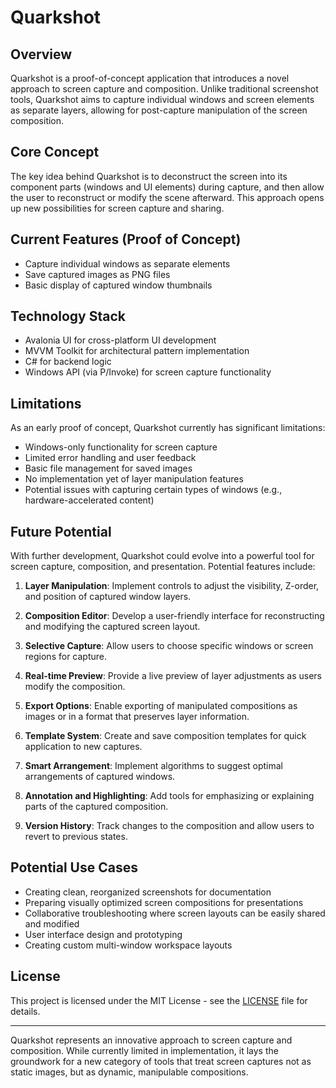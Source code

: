 # Quarkshot

## Overview

Quarkshot is a proof-of-concept application that introduces a novel approach to screen capture and composition. Unlike traditional screenshot tools, Quarkshot aims to capture individual windows and screen elements as separate layers, allowing for post-capture manipulation of the screen composition.

## Core Concept

The key idea behind Quarkshot is to deconstruct the screen into its component parts (windows and UI elements) during capture, and then allow the user to reconstruct or modify the scene afterward. This approach opens up new possibilities for screen capture and sharing.

## Current Features (Proof of Concept)

- Capture individual windows as separate elements
- Save captured images as PNG files
- Basic display of captured window thumbnails

## Technology Stack

- Avalonia UI for cross-platform UI development
- MVVM Toolkit for architectural pattern implementation
- C# for backend logic
- Windows API (via P/Invoke) for screen capture functionality

## Limitations

As an early proof of concept, Quarkshot currently has significant limitations:

- Windows-only functionality for screen capture
- Limited error handling and user feedback
- Basic file management for saved images
- No implementation yet of layer manipulation features
- Potential issues with capturing certain types of windows (e.g., hardware-accelerated content)

## Future Potential

With further development, Quarkshot could evolve into a powerful tool for screen capture, composition, and presentation. Potential features include:

1. **Layer Manipulation**: Implement controls to adjust the visibility, Z-order, and position of captured window layers.

2. **Composition Editor**: Develop a user-friendly interface for reconstructing and modifying the captured screen layout.

3. **Selective Capture**: Allow users to choose specific windows or screen regions for capture.

4. **Real-time Preview**: Provide a live preview of layer adjustments as users modify the composition.

5. **Export Options**: Enable exporting of manipulated compositions as images or in a format that preserves layer information.

6. **Template System**: Create and save composition templates for quick application to new captures.

7. **Smart Arrangement**: Implement algorithms to suggest optimal arrangements of captured windows.

8. **Annotation and Highlighting**: Add tools for emphasizing or explaining parts of the captured composition.

9. **Version History**: Track changes to the composition and allow users to revert to previous states.

## Potential Use Cases

- Creating clean, reorganized screenshots for documentation
- Preparing visually optimized screen compositions for presentations
- Collaborative troubleshooting where screen layouts can be easily shared and modified
- User interface design and prototyping
- Creating custom multi-window workspace layouts


## License

This project is licensed under the MIT License - see the [LICENSE](LICENSE) file for details.

---

Quarkshot represents an innovative approach to screen capture and composition. While currently limited in implementation, it lays the groundwork for a new category of tools that treat screen captures not as static images, but as dynamic, manipulable compositions.